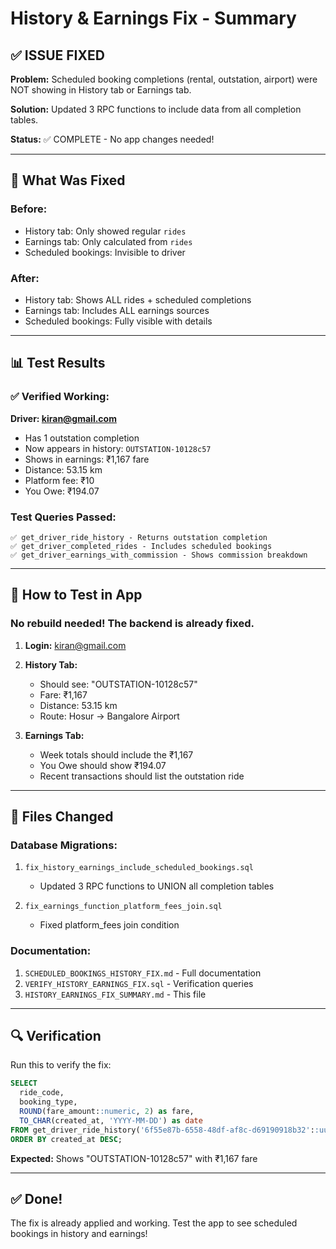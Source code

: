 # History & Earnings Fix - Summary

## ✅ ISSUE FIXED

**Problem:** Scheduled booking completions (rental, outstation, airport) were NOT showing in History tab or Earnings tab.

**Solution:** Updated 3 RPC functions to include data from all completion tables.

**Status:** ✅ COMPLETE - No app changes needed!

---

## 🎯 What Was Fixed

### Before:
- History tab: Only showed regular `rides`
- Earnings tab: Only calculated from `rides`
- Scheduled bookings: Invisible to driver

### After:
- History tab: Shows ALL rides + scheduled completions
- Earnings tab: Includes ALL earnings sources
- Scheduled bookings: Fully visible with details

---

## 📊 Test Results

### ✅ Verified Working:

**Driver: kiran@gmail.com**
- Has 1 outstation completion
- Now appears in history: `OUTSTATION-10128c57`
- Shows in earnings: ₹1,167 fare
- Distance: 53.15 km
- Platform fee: ₹10
- You Owe: ₹194.07

### Test Queries Passed:
```
✅ get_driver_ride_history - Returns outstation completion
✅ get_driver_completed_rides - Includes scheduled bookings
✅ get_driver_earnings_with_commission - Shows commission breakdown
```

---

## 🚀 How to Test in App

### No rebuild needed! The backend is already fixed.

1. **Login:** kiran@gmail.com
2. **History Tab:**
   - Should see: "OUTSTATION-10128c57"
   - Fare: ₹1,167
   - Distance: 53.15 km
   - Route: Hosur → Bangalore Airport

3. **Earnings Tab:**
   - Week totals should include the ₹1,167
   - You Owe should show ₹194.07
   - Recent transactions should list the outstation ride

---

## 📁 Files Changed

### Database Migrations:
1. `fix_history_earnings_include_scheduled_bookings.sql`
   - Updated 3 RPC functions to UNION all completion tables

2. `fix_earnings_function_platform_fees_join.sql`
   - Fixed platform_fees join condition

### Documentation:
1. `SCHEDULED_BOOKINGS_HISTORY_FIX.md` - Full documentation
2. `VERIFY_HISTORY_EARNINGS_FIX.sql` - Verification queries
3. `HISTORY_EARNINGS_FIX_SUMMARY.md` - This file

---

## 🔍 Verification

Run this to verify the fix:

```sql
SELECT
  ride_code,
  booking_type,
  ROUND(fare_amount::numeric, 2) as fare,
  TO_CHAR(created_at, 'YYYY-MM-DD') as date
FROM get_driver_ride_history('6f55e87b-6558-48df-af8c-d69190918b32'::uuid, 10)
ORDER BY created_at DESC;
```

**Expected:** Shows "OUTSTATION-10128c57" with ₹1,167 fare

---

## ✅ Done!

The fix is already applied and working. Test the app to see scheduled bookings in history and earnings!

